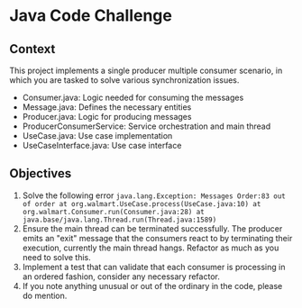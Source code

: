 # Java Code Challenge

## Context
This project implements a single producer multiple consumer scenario, in which you are tasked to solve various 
synchronization issues.

* Consumer.java: Logic needed for consuming the messages
* Message.java: Defines the necessary entities
* Producer.java: Logic for producing messages
* ProducerConsumerService: Service orchestration and main thread
* UseCase.java: Use case implementation
* UseCaseInterface.java: Use case interface

## Objectives
1) Solve the following error `java.lang.Exception: Messages Order:83 out of order
   at org.walmart.UseCase.process(UseCase.java:10)
   at org.walmart.Consumer.run(Consumer.java:28)
   at java.base/java.lang.Thread.run(Thread.java:1589)
   `
2) Ensure the main thread can be terminated successfully. The producer emits an "exit" message that the consumers react 
to by terminating their execution, currently the main thread hangs. Refactor as much as you need to solve this.
3) Implement a test that can validate that each consumer is processing in an ordered fashion, consider any necessary 
refactor.
4) If you note anything unusual or out of the ordinary in the code, please do mention.